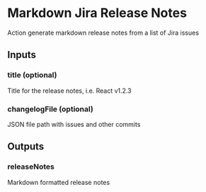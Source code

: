 # Markdown Jira Release Notes
Action generate markdown release notes from a list of Jira issues

## Inputs

### title (optional)
Title for the release notes, i.e. React v1.2.3

### changelogFile (optional)
JSON file path with issues and other commits

## Outputs

### releaseNotes
Markdown formatted release notes
